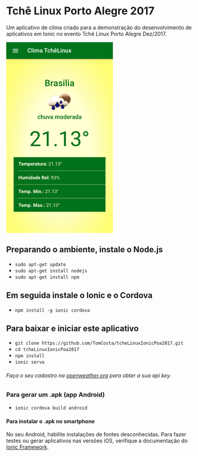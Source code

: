 # Tchê Linux Porto Alegre 2017
Um aplicativo de clima criado para a demonstração do desenvolvimento de aplicativos em Ionic no evento Tchê Linux Porto Alegre Dez/2017.

![tela climatica](https://github.com/TomCosta/tcheLinuxIonicPoa2017/blob/master/tela-mobile.png)

## Preparando o ambiente, instale o Node.js
- `sudo apt-get update`
- `sudo apt-get install nodejs`
- `sudo apt-get install npm`

## Em seguida instale o Ionic e o Cordova
- `npm install -g ionic cordova`

## Para baixar e iniciar este aplicativo
- `git clone https://github.com/TomCosta/tcheLinuxIonicPoa2017.git`
- `cd tcheLinuxIonicPoa2017`
- `npm install`
- `ionic serve`
###### *Faça o seu cadastro na [openweather.org](http://openweathermap.org/) para obter a sua api key.*

### Para gerar um .apk (app Android)
- `ionic cordova build android`

#### Para instalar o .apk no smartphone
No seu Android, habilite instalações de fontes desconhecidas.
Para fazer testes ou gerar aplicativos nas versões iOS, verifique a documentação do [Ionic Framework](https://ionicframework.com/docs/v1/guide/testing.html).

